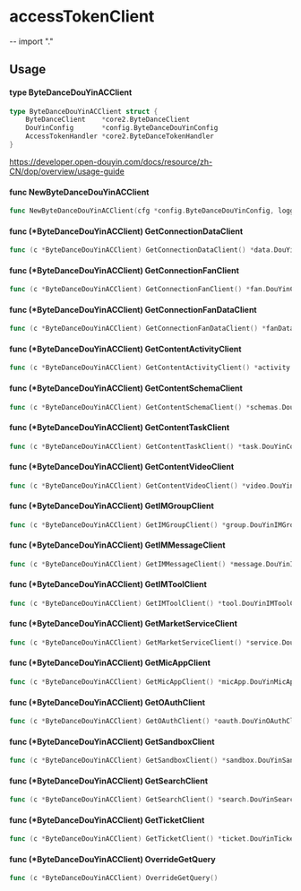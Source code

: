 # accessTokenClient
--
    import "."


## Usage

#### type ByteDanceDouYinACClient

```go
type ByteDanceDouYinACClient struct {
	ByteDanceClient    *core2.ByteDanceClient
	DouYinConfig       *config.ByteDanceDouYinConfig
	AccessTokenHandler *core2.ByteDanceTokenHandler
}
```

https://developer.open-douyin.com/docs/resource/zh-CN/dop/overview/usage-guide

#### func  NewByteDanceDouYinACClient

```go
func NewByteDanceDouYinACClient(cfg *config.ByteDanceDouYinConfig, logger *logger.Logger, cache cache.ICache) (*ByteDanceDouYinACClient, error)
```

#### func (*ByteDanceDouYinACClient) GetConnectionDataClient

```go
func (c *ByteDanceDouYinACClient) GetConnectionDataClient() *data.DouYinConnectionDataClient
```

#### func (*ByteDanceDouYinACClient) GetConnectionFanClient

```go
func (c *ByteDanceDouYinACClient) GetConnectionFanClient() *fan.DouYinConnectionFanClient
```

#### func (*ByteDanceDouYinACClient) GetConnectionFanDataClient

```go
func (c *ByteDanceDouYinACClient) GetConnectionFanDataClient() *fanData.DouYinConnectionFanDataClient
```

#### func (*ByteDanceDouYinACClient) GetContentActivityClient

```go
func (c *ByteDanceDouYinACClient) GetContentActivityClient() *activity.DouYinContentActivityClient
```

#### func (*ByteDanceDouYinACClient) GetContentSchemaClient

```go
func (c *ByteDanceDouYinACClient) GetContentSchemaClient() *schemas.DouYinContentSchemasClient
```

#### func (*ByteDanceDouYinACClient) GetContentTaskClient

```go
func (c *ByteDanceDouYinACClient) GetContentTaskClient() *task.DouYinContentTaskClient
```

#### func (*ByteDanceDouYinACClient) GetContentVideoClient

```go
func (c *ByteDanceDouYinACClient) GetContentVideoClient() *video.DouYinContentVideoClient
```

#### func (*ByteDanceDouYinACClient) GetIMGroupClient

```go
func (c *ByteDanceDouYinACClient) GetIMGroupClient() *group.DouYinIMGroupClient
```

#### func (*ByteDanceDouYinACClient) GetIMMessageClient

```go
func (c *ByteDanceDouYinACClient) GetIMMessageClient() *message.DouYinIMMessageClient
```

#### func (*ByteDanceDouYinACClient) GetIMToolClient

```go
func (c *ByteDanceDouYinACClient) GetIMToolClient() *tool.DouYinIMToolClient
```

#### func (*ByteDanceDouYinACClient) GetMarketServiceClient

```go
func (c *ByteDanceDouYinACClient) GetMarketServiceClient() *service.DouYinMarketServiceClient
```

#### func (*ByteDanceDouYinACClient) GetMicAppClient

```go
func (c *ByteDanceDouYinACClient) GetMicAppClient() *micApp.DouYinMicAppClient
```

#### func (*ByteDanceDouYinACClient) GetOAuthClient

```go
func (c *ByteDanceDouYinACClient) GetOAuthClient() *oauth.DouYinOAuthClient
```

#### func (*ByteDanceDouYinACClient) GetSandboxClient

```go
func (c *ByteDanceDouYinACClient) GetSandboxClient() *sandbox.DouYinSandboxClient
```

#### func (*ByteDanceDouYinACClient) GetSearchClient

```go
func (c *ByteDanceDouYinACClient) GetSearchClient() *search.DouYinSearchClient
```

#### func (*ByteDanceDouYinACClient) GetTicketClient

```go
func (c *ByteDanceDouYinACClient) GetTicketClient() *ticket.DouYinTicketClient
```

#### func (*ByteDanceDouYinACClient) OverrideGetQuery

```go
func (c *ByteDanceDouYinACClient) OverrideGetQuery()
```
